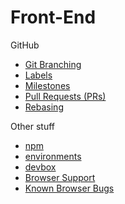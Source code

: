 # Front-End

GitHub
  - [Git Branching](./github/git-branching.md)
  - [Labels](./github/labels.md)
  - [Milestones](./github/milestones.md)
  - [Pull Requests (PRs)](./github/pull-requests.md)
  - [Rebasing](./github/rebasing.md)

Other stuff
- [npm](./npm.md)
- [environments](../sysops/environments.md)
- [devbox](./devbox.md)
- [Browser Support](./browser-support.md)
- [Known Browser Bugs](./browser-bugs.md)
